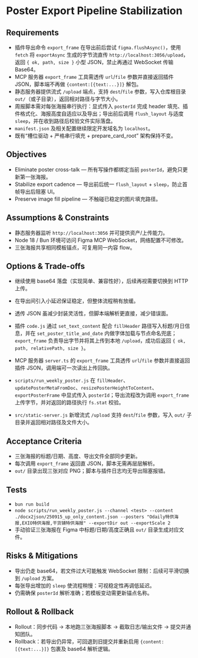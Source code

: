 # Poster Export Pipeline Stabilization

## Requirements
- 插件导出命令 `export_frame` 在导出前后尝试 `figma.flushAsync()`，使用 `fetch` 将 `exportAsync` 生成的字节流直传 `http://localhost:3056/upload`，返回 `{ ok, path, size }` 小型 JSON，禁止再通过 WebSocket 传输 Base64。
- MCP 服务器 `export_frame` 工具需透传 `url`/`file` 参数并直接返回插件 JSON，脚本端不再做 `{content:[{text:...}]}` 解包。
- 静态服务器提供流式 `/upload` 端点，支持 `dest`/`file` 参数，写入仓库根目录 `out/`（或子目录），返回相对路径与字节大小。
- 周报脚本需对每张海报串行执行：显式传入 `posterId` 完成 header 填充、插件格式化、海报高度自适应以及导出；导出前后调用 `flush_layout` 与适度 `sleep`，并在收到路径后校验文件实际落盘。
- `manifest.json` 及相关配置继续限定开发域名为 `localhost`。
- 既有“槽位驱动 + 严格串行填充 + prepare_card_root” 架构保持不变。

## Objectives
- Eliminate poster cross-talk — 所有写操作都绑定当前 `posterId`，避免只更新第一张海报。
- Stabilize export cadence — 导出前后统一 `flush_layout` + `sleep`，防止首帧导出后阻塞 UI。
- Preserve image fill pipeline — 不触碰已稳定的图片填充路径。

## Assumptions & Constraints
- 静态服务器监听 `http://localhost:3056` 并可提供资产/上传能力。
- Node 18 / Bun 环境可访问 Figma MCP WebSocket，网络配置不可修改。
- 三张海报共享相同模板锚点，可复用同一内容 flow。

## Options & Trade-offs
- 继续使用 base64 落盘（实现简单、兼容性好），后续再视需要切换到 HTTP 上传。
- 在导出间引入小延迟保证稳定，但整体流程稍有放缓。
- 透传 JSON 虽减少封装灵活性，但脚本端解析更直接，减少错误面。

- 插件 `code.js` 通过 `set_text_content` 配合 `fillHeader` 路径写入标题/月日信息，并在 `set_poster_title_and_date` 内做字体加载与节点命名兜底；`export_frame` 负责导出字节并将其上传到本地 `/upload`，成功后返回 `{ ok, path, relativePath, size }`。
- MCP 服务器 `server.ts` 的 `export_frame` 工具透传 `url`/`file` 参数并直接返回插件 JSON，调用端可一次读出上传回执。
- `scripts/run_weekly_poster.js` 在 `fillHeader`、`updatePosterMetaFromDoc`、`resizePosterHeightToContent`、`exportPosterFrame` 中显式传入 `posterId`；导出流程改为调用 `export_frame` 上传字节，并对返回的路径执行 `fs.stat` 校验。
- `src/static-server.js` 新增流式 `/upload` 支持 `dest`/`file` 参数，写入 `out/` 子目录并返回相对路径及文件大小。

## Acceptance Criteria
- 三张海报的标题/日期、高度、导出文件全部同步更新。
- 每次调用 `export_frame` 返回直 JSON，脚本无需再层层解析。
- `out/` 目录出现三张对应 PNG；脚本与插件日志均无导出阻塞报错。

## Tests
- `bun run build`
- `node scripts/run_weekly_poster.js --channel <test> --content ./docx2json/250915_up_only_content.json --posters "Odaily特供海报,EXIO特供海报,干货铺特供海报" --exportDir out --exportScale 2`
- 手动验证三张海报在 Figma 中标题/日期/高度正确且 `out/` 目录生成对应文件。

## Risks & Mitigations
- 导出仍走 base64，若文件过大可能触发 WebSocket 限制：后续可平滑切换到 `/upload` 方案。
- 每张导出增加的 `sleep` 使流程稍慢：可视稳定性再调低延迟。
- 仍需确保 `posterId` 解析准确；若模板变动需更新锚点名称。

## Rollout & Rollback
- Rollout：同步代码 → 本地跑三张海报脚本 → 截取日志/输出文件 → 提交并通知团队。
- Rollback：若导出仍异常，可回退到旧提交并重新启用 `{content:[{text:...}]}` 包裹及 base64 解析逻辑。
